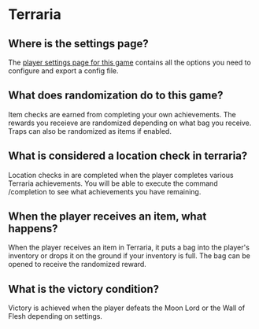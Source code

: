 # Terraria

## Where is the settings page?

The [player settings page for this game](../player-settings) contains all the options you need to configure
and export a config file.

## What does randomization do to this game?

Item checks are earned from completing your own achievements. The rewards you receieve are randomized depending on what
bag you receive. Traps can also be randomized as items if enabled.

## What is considered a location check in terraria?

Location checks in are completed when the player completes various Terraria achievements. You will be able to execute
the command /completion to see what achievements you have remaining.

## When the player receives an item, what happens?

When the player receives an item in Terraria, it puts a bag into the player's inventory or drops it on the ground
if your inventory is full. The bag can be opened to receive the randomized reward.

## What is the victory condition?

Victory is achieved when the player defeats the Moon Lord or the Wall of Flesh depending on settings.